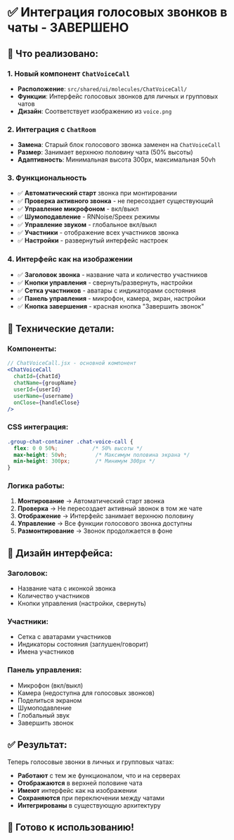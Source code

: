 # ✅ Интеграция голосовых звонков в чаты - ЗАВЕРШЕНО

## 🎯 **Что реализовано:**

### 1. **Новый компонент `ChatVoiceCall`**
- **Расположение**: `src/shared/ui/molecules/ChatVoiceCall/`
- **Функции**: Интерфейс голосовых звонков для личных и групповых чатов
- **Дизайн**: Соответствует изображению из `voice.png`

### 2. **Интеграция с `ChatRoom`**
- **Замена**: Старый блок голосового звонка заменен на `ChatVoiceCall`
- **Размер**: Занимает верхнюю половину чата (50% высоты)
- **Адаптивность**: Минимальная высота 300px, максимальная 50vh

### 3. **Функциональность**
- ✅ **Автоматический старт** звонка при монтировании
- ✅ **Проверка активного звонка** - не пересоздает существующий
- ✅ **Управление микрофоном** - вкл/выкл
- ✅ **Шумоподавление** - RNNoise/Speex режимы
- ✅ **Управление звуком** - глобальное вкл/выкл
- ✅ **Участники** - отображение всех участников звонка
- ✅ **Настройки** - развернутый интерфейс настроек

### 4. **Интерфейс как на изображении**
- ✅ **Заголовок звонка** - название чата и количество участников
- ✅ **Кнопки управления** - свернуть/развернуть, настройки
- ✅ **Сетка участников** - аватары с индикаторами состояния
- ✅ **Панель управления** - микрофон, камера, экран, настройки
- ✅ **Кнопка завершения** - красная кнопка "Завершить звонок"

## 🔧 **Технические детали:**

### **Компоненты:**
```jsx
// ChatVoiceCall.jsx - основной компонент
<ChatVoiceCall
  chatId={chatId}
  chatName={groupName}
  userId={userId}
  userName={username}
  onClose={handleClose}
/>
```

### **CSS интеграция:**
```css
.group-chat-container .chat-voice-call {
  flex: 0 0 50%;           /* 50% высоты */
  max-height: 50vh;         /* Максимум половина экрана */
  min-height: 300px;        /* Минимум 300px */
}
```

### **Логика работы:**
1. **Монтирование** → Автоматический старт звонка
2. **Проверка** → Не пересоздает активный звонок в том же чате
3. **Отображение** → Интерфейс занимает верхнюю половину
4. **Управление** → Все функции голосового звонка доступны
5. **Размонтирование** → Звонок продолжается в фоне

## 🎨 **Дизайн интерфейса:**

### **Заголовок:**
- Название чата с иконкой звонка
- Количество участников
- Кнопки управления (настройки, свернуть)

### **Участники:**
- Сетка с аватарами участников
- Индикаторы состояния (заглушен/говорит)
- Имена участников

### **Панель управления:**
- Микрофон (вкл/выкл)
- Камера (недоступна для голосовых звонков)
- Поделиться экраном
- Шумоподавление
- Глобальный звук
- Завершить звонок

## ✅ **Результат:**

Теперь голосовые звонки в личных и групповых чатах:
- **Работают** с тем же функционалом, что и на серверах
- **Отображаются** в верхней половине чата
- **Имеют** интерфейс как на изображении
- **Сохраняются** при переключении между чатами
- **Интегрированы** в существующую архитектуру

## 🚀 **Готово к использованию!**
